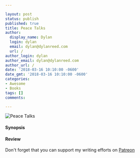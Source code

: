 ```yaml
---

layout: post
status: publish
published: true
title: Peace Talks
author:
  display_name: Dylan
  login: dylan
  email: dylan@dylanreed.com
  url: /
author_login: dylan
author_email: dylan@dylanreed.com
author_url: /
date: '2018-03-16 10:10:00 -0600'
date_gmt: '2018-03-16 10:10:00 -0600'
categories:
- Awesome
- Books
tags: []
comments:

---
```

![Peace Talks](https://raw.githubusercontent.com/dylanreed/dylan.blog/gh-pages/images/book-review/peace-talks.jpg)

<h4>Synopsis</h4>



<h4>Review</h4>



Don't forget that you can support my writing efforts on [Patreon](https://www.patreon.com/dylanreed)